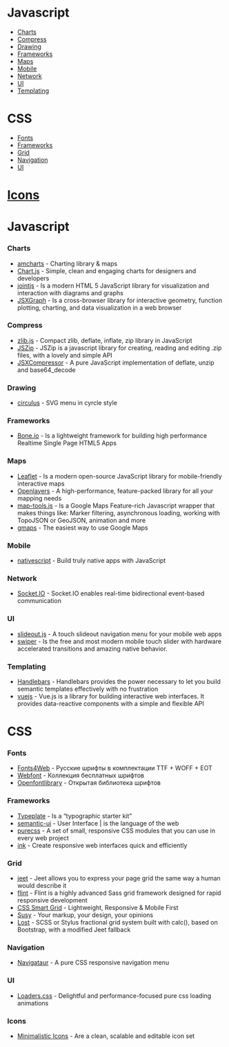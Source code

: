 # Javascript
- [Charts](#charts)
- [Compress](#compress)
- [Drawing](#drawing)
- [Frameworks](#frameworks)
- [Maps](#maps)
- [Mobile](#mobile)
- [Network](#network)
- [UI](#ui)
- [Templating](#templating)

# CSS
- [Fonts](#fonts)
- [Frameworks](#frameworks)
- [Grid](#grid)
- [Navigation](#grid)
- [UI](#ui)

# [Icons](#icons)


# Javascript

### Charts
- [amcharts](http://www.amcharts.com/) - Charting library & maps
- [Chart.js](http://www.chartjs.org/) - Simple, clean and engaging charts for designers and developers
- [jointjs](http://jointjs.com/) - Is a modern HTML 5 JavaScript library for visualization and interaction with diagrams and graphs
- [JSXGraph](https://github.com/jsxgraph/jsxgraph) - Is a cross-browser library for interactive geometry, function plotting, charting, and data visualization in a web browser

### Compress
- [zlib.js](https://github.com/imaya/zlib.js) - Compact zlib, deflate, inflate, zip library in JavaScript
- [JSZip](http://stuk.github.io/jszip/) - JSZip is a javascript library for creating, reading and editing .zip files, with a lovely and simple API
- [JSXCompressor](http://jsxgraph.uni-bayreuth.de/wp/jsxcompressor/) - A pure JavaScript implementation of deflate, unzip and base64_decode

### Drawing
- [circulus](http://sarasoueidan.com/tools/circulus/) - SVG menu in cyrcle style

### Frameworks
- [Bone.io](http://bone.io/) - Is a lightweight framework for building high performance Realtime Single Page HTML5 Apps

### Maps
- [Leaflet](http://leafletjs.com/) - Is a modern open-source JavaScript library for mobile-friendly interactive maps
- [Openlayers](http://openlayers.org/) - A high-performance, feature-packed library for all your mapping needs
- [map-tools.js](https://github.com/yagoferrer/map-tools) - Is a Google Maps Feature-rich Javascript wrapper that makes things like: Marker filtering, asynchronous loading, working with TopoJSON or GeoJSON, animation and more
- [gmaps](https://github.com/hpneo/gmaps) - The easiest way to use Google Maps

### Mobile
- [nativescript](https://www.nativescript.org/) - Build truly native apps with JavaScript

### Network
- [Socket.IO](http://socket.io/) - Socket.IO enables real-time bidirectional event-based communication

### UI
- [slideout.js](https://mango.github.io/slideout/) - A touch slideout navigation menu for your mobile web apps
- [swiper](http://www.idangero.us/swiper/) - Is the free and most modern mobile touch slider with hardware accelerated transitions and amazing native behavior.

### Templating
- [Handlebars](http://handlebarsjs.com/) - Handlebars provides the power necessary to let you build semantic templates effectively with no frustration
- [vuejs](http://vuejs.org/) - Vue.js is a library for building interactive web interfaces. 
It provides data-reactive components with a simple and flexible API



# CSS

### Fonts
- [Fonts4Web](http://fonts4web.ru/) - Русские шрифты в комплектации TTF + WOFF + EOT
- [Webfont](http://webfont.ru/) - Коллекция бесплатных шрифтов
- [Openfontlibrary](http://openfontlibrary.org/ru) - Открытая библиотека шрифтов

### Frameworks
- [Typeplate](http://typeplate.com/) - Is a “typographic starter kit”
- [semantic-ui](http://semantic-ui.com/) - User Interface | is the language of the web
- [purecss](http://purecss.io/) - A set of small, responsive CSS modules that you can use in every web project
- [ink](http://ink.sapo.pt//) - Create responsive web interfaces quick and efficiently

### Grid
- [jeet](http://jeet.gs/) - Jeet allows you to express your page grid the same way a human would describe it
- [flint](http://flint.gs/) - Flint is a highly advanced Sass grid framework designed for rapid responsive development
- [CSS Smart Grid](http://dryan.github.io/css-smart-grid/) - Lightweight, Responsive & Mobile First
- [Susy](http://susy.oddbird.net/) - Your markup, your design, your opinions
- [Lost](https://github.com/corysimmons/lost) - SCSS or Stylus fractional grid system built with calc(), based on Bootstrap, with a modified Jeet fallback

### Navigation
- [Navigataur](https://github.com/micjamking/Navigataur) - A pure CSS responsive navigation menu

### UI
- [Loaders.css](http://connoratherton.com/loaders) - Delightful and performance-focused pure css loading animations



### Icons
- [Minimalistic Icons](http://matt-cooper.com/minimalistic-icons/) - Are a clean, scalable and editable icon set
